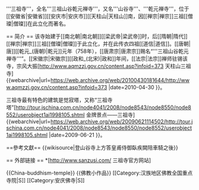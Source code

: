 '''三祖寺'''，全名'''三祖山谷乾元禅寺'''，又名'''山谷寺'''、'''乾元禅寺'''，位于[[安徽省|安徽省]][[安庆市|安庆市]][[天柱山|天柱山]]南，因[[禅宗|禅宗]]三祖[[僧璨|僧璨]]在此立化而著名。

== 简介 ==
该寺始建于[[南北朝|南北朝]][[梁武帝|梁武帝]]时，后[[隋朝|隋代]][[禅宗|禅宗]]三祖[[僧璨|僧璨]]于此立化，并在此传衣四祖[[道信|道信]]。[[唐朝|唐]][[乾元_(唐朝)|乾元]]元年（758年），[[唐肃宗|唐肃宗]]赐名“'''三祖山谷乾元禅寺'''”。[[宋徽宗|宋徽宗]][[政和_(北宋)|政和]]年间，[[法宗|法宗]]禅师驻锡该寺，宗风大振<ref>[http://www.aqmzzj.gov.cn/content.asp?infoid=373 天柱山三祖寺] {{webarchive|url=https://web.archive.org/web/20100430181644/http://www.aqmzzj.gov.cn/content.asp?infoid=373 |date=2010-04-30 }}</ref>。

三祖寺最有特色的建筑是觉寂塔，又称“三祖寺塔”<ref>[http://tour.jschina.com.cn/node4041/2008/node8543/node8550/node8552/userobject1ai1998105.shtml 金牌景点——三祖寺] {{webarchive|url=https://web.archive.org/web/20090621114502/http://tour.jschina.com.cn/node4041/2008/node8543/node8550/node8552/userobject1ai1998105.shtml |date=2009-06-21 }}</ref>。

==參考文獻==
{{wikisource|登山谷寺上方答皇甫侍御臥疾闕陪車騎之後}}
<div class="references-small">
<references></references>
</div>

== 外部链接 ==
*[http://www.sanzusi.com/ 三祖寺官方网站]

{{China-buddhism-temple}}
{{佛教小作品}}
[[Category:汉族地区佛教全国重点寺院|S]]
[[Category:安庆佛寺|S]]